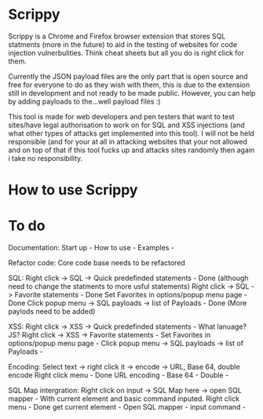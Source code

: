 # Scrippy
Scrippy is a Chrome and Firefox browser extension that stores SQL statments (more in the future) to aid in the testing of websites for code injection vulnerbulities. Think cheat sheets but all you do is right click for them.  

Currently the JSON payload files are the only part that is open source and free for everyone to do as they wish with them, this is due to the extension still in development and not ready to be made public. However, you can help by adding payloads to the...well payload files :) 

This tool is made for web developers and pen testers that want to test sites/have legal authorisation to work on for SQL and XSS injections (and what other types of attacks get implemented into this tool). I will not be held responsible (and  for your at all in attacking websites that your not allowed and on top of that if this tool fucks up and attacks sites randomly then again i take no responsibility. 

# How to use Scrippy


# To do

Documentation:          Start up                                                -
                        How to use                                              -
                        Examples                                                -
                        

Refactor code:          Core code base needs to be refactored 

SQL:                    Right click -> SQL -> Quick predefinded statements      - Done (although need to change the statments to more usful statements)
                        Right click -> SQL -> Favorite statements               - Done
                                Set Favorites in options/popup menu page        - Done
                        Click popup menu -> SQL payloads -> list of Payloads    - Done (More paylods need to be added) 
                        
XSS:                    Right click -> XSS -> Quick predefinded statements      - What lanuage? JS?
                        Right click -> XSS -> Favorite statements               - 
                                Set Favorites in options/popup menu page        - 
                        Click popup menu -> SQL payloads -> list of Payloads    -


Encoding:       Select text -> right click it -> encode -> URL, Base 64, double encode
                                Right click menu                                - Done
                                URL encoding                                    - 
                                Base 64                                         -
                                Double                                          - 
                        
SQL Map intergration:   Right click on input -> SQL Map here -> open SQL mapper - With current element and basic command inputed.
                                Right click menu                                - Done
                                get current element                             -
                                Open SQL mapper                                 -
                                input command                                   -
                                


                                